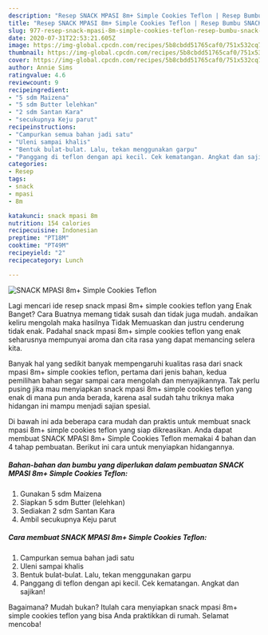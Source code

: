 ```yaml
---
description: "Resep SNACK MPASI 8m+ Simple Cookies Teflon | Resep Bumbu SNACK MPASI 8m+ Simple Cookies Teflon Yang Lezat Sekali"
title: "Resep SNACK MPASI 8m+ Simple Cookies Teflon | Resep Bumbu SNACK MPASI 8m+ Simple Cookies Teflon Yang Lezat Sekali"
slug: 977-resep-snack-mpasi-8m-simple-cookies-teflon-resep-bumbu-snack-mpasi-8m-simple-cookies-teflon-yang-lezat-sekali
date: 2020-07-31T22:53:21.605Z
image: https://img-global.cpcdn.com/recipes/5b8cbdd51765caf0/751x532cq70/snack-mpasi-8m-simple-cookies-teflon-foto-resep-utama.jpg
thumbnail: https://img-global.cpcdn.com/recipes/5b8cbdd51765caf0/751x532cq70/snack-mpasi-8m-simple-cookies-teflon-foto-resep-utama.jpg
cover: https://img-global.cpcdn.com/recipes/5b8cbdd51765caf0/751x532cq70/snack-mpasi-8m-simple-cookies-teflon-foto-resep-utama.jpg
author: Annie Sims
ratingvalue: 4.6
reviewcount: 9
recipeingredient:
- "5 sdm Maizena"
- "5 sdm Butter lelehkan"
- "2 sdm Santan Kara"
- "secukupnya Keju parut"
recipeinstructions:
- "Campurkan semua bahan jadi satu"
- "Uleni sampai khalis"
- "Bentuk bulat-bulat. Lalu, tekan menggunakan garpu"
- "Panggang di teflon dengan api kecil. Cek kematangan. Angkat dan sajikan!"
categories:
- Resep
tags:
- snack
- mpasi
- 8m

katakunci: snack mpasi 8m 
nutrition: 154 calories
recipecuisine: Indonesian
preptime: "PT18M"
cooktime: "PT49M"
recipeyield: "2"
recipecategory: Lunch

---
```



![SNACK MPASI 8m+ Simple Cookies Teflon](https://img-global.cpcdn.com/recipes/5b8cbdd51765caf0/751x532cq70/snack-mpasi-8m-simple-cookies-teflon-foto-resep-utama.jpg)

Lagi mencari ide resep snack mpasi 8m+ simple cookies teflon yang Enak Banget? Cara Buatnya memang tidak susah dan tidak juga mudah. andaikan keliru mengolah maka hasilnya Tidak Memuaskan dan justru cenderung tidak enak. Padahal snack mpasi 8m+ simple cookies teflon yang enak seharusnya mempunyai aroma dan cita rasa yang dapat memancing selera kita.



Banyak hal yang sedikit banyak mempengaruhi kualitas rasa dari snack mpasi 8m+ simple cookies teflon, pertama dari jenis bahan, kedua pemilihan bahan segar sampai cara mengolah dan menyajikannya. Tak perlu pusing jika mau menyiapkan snack mpasi 8m+ simple cookies teflon yang enak di mana pun anda berada, karena asal sudah tahu triknya maka hidangan ini mampu menjadi sajian spesial.


Di bawah ini ada beberapa cara mudah dan praktis untuk membuat snack mpasi 8m+ simple cookies teflon yang siap dikreasikan. Anda dapat membuat SNACK MPASI 8m+ Simple Cookies Teflon memakai 4 bahan dan 4 tahap pembuatan. Berikut ini cara untuk menyiapkan hidangannya.

<!--inarticleads1-->

##### Bahan-bahan dan bumbu yang diperlukan dalam pembuatan SNACK MPASI 8m+ Simple Cookies Teflon:

1. Gunakan 5 sdm Maizena
1. Siapkan 5 sdm Butter (lelehkan)
1. Sediakan 2 sdm Santan Kara
1. Ambil secukupnya Keju parut




<!--inarticleads2-->

##### Cara membuat SNACK MPASI 8m+ Simple Cookies Teflon:

1. Campurkan semua bahan jadi satu
1. Uleni sampai khalis
1. Bentuk bulat-bulat. Lalu, tekan menggunakan garpu
1. Panggang di teflon dengan api kecil. Cek kematangan. Angkat dan sajikan!




Bagaimana? Mudah bukan? Itulah cara menyiapkan snack mpasi 8m+ simple cookies teflon yang bisa Anda praktikkan di rumah. Selamat mencoba!
